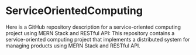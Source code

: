 # ServiceOrientedComputing
Here is a GitHub repository description for a service-oriented computing project using MERN Stack and RESTful API:  This repository contains a service-oriented computing project that implements a distributed system for managing products using MERN Stack and RESTful API.
